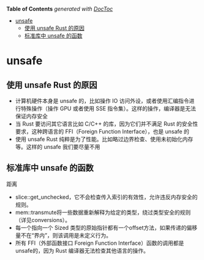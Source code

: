 <!-- START doctoc generated TOC please keep comment here to allow auto update -->
<!-- DON'T EDIT THIS SECTION, INSTEAD RE-RUN doctoc TO UPDATE -->
**Table of Contents**  *generated with [DocToc](https://github.com/thlorenz/doctoc)*

- [unsafe](#unsafe)
  - [使用 unsafe Rust 的原因](#%E4%BD%BF%E7%94%A8-unsafe-rust-%E7%9A%84%E5%8E%9F%E5%9B%A0)
  - [标准库中 unsafe 的函数](#%E6%A0%87%E5%87%86%E5%BA%93%E4%B8%AD-unsafe-%E7%9A%84%E5%87%BD%E6%95%B0)

<!-- END doctoc generated TOC please keep comment here to allow auto update -->

# unsafe

## 使用 unsafe Rust 的原因

- 计算机硬件本身是 unsafe 的，比如操作 IO 访问外设，或者使用汇编指令进行特殊操作（操作 GPU 或者使用 SSE
  指令集）。这样的操作，编译器是无法保证内存安全
- 当 Rust 要访问其它语言比如 C/C++ 的库，因为它们并不满足 Rust 的安全性要求，这种跨语言的 FFI（Foreign Function
  Interface），也是 unsafe 的
- 使用 unsafe Rust 纯粹是为了性能。比如略过边界检查、使用未初始化内存等。这样的 unsafe 我们要尽量不用

## 标准库中 unsafe 的函数

距离

- slice::get_unchecked，它不会检查传入索引的有效性，允许违反内存安全的规则。
- mem::transmute将一些数据重新解释为给定的类型，绕过类型安全的规则（详见conversions）。
- 每一个指向一个 Sized 类型的原始指针都有一个offset方法，如果传递的偏移量不在“界内”，则该调用是未定义行为。
- 所有 FFI（外部函数接口 Foreign Function Interface）函数的调用都是unsafe的，因为 Rust 编译器无法检查其他语言的操作。